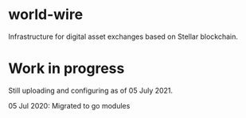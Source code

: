# world-wire
Infrastructure for digital asset exchanges based on Stellar blockchain.

# Work in progress
Still uploading and configuring as of 05 July 2021.

05 Jul 2020: Migrated to go modules 
